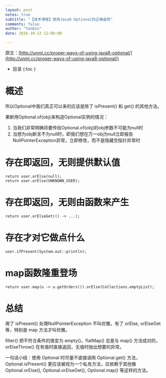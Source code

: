 ```yaml
---
layout: post
notes: true
subtitle: "【技术博客】使用Java8 Optional的正确姿势"
comments: false
author: "Yanbin"
date: 2016-10-22 12:00:00

---
```



原文：[http://unmi.cc/proper-ways-of-using-java8-optional/](http://unmi.cc/proper-ways-of-using-java8-optional/)

*   目录
{:toc }

# 概述

所以Optional中我们真正可以来的应该是除了 isPresent() 和 get() 的其他方法。

果断用Optional.of(obj)来构造Optional实例的情况：

1.  当我们非常明确将要传给Optional.of(obj)的obj参数不可能为null时
2.  当想为obj断言不为null时，即我们想在万一obj为null立即报告NullPointerException异常，立即修改，而不是隐藏空指针异常时

# 存在即返回，无则提供默认值

    return user.orElse(null);
    return user.orElse(UNKNOWN_USER);

# 存在即返回，无则由函数来产生

    return user.orElseGet(() -> ...);

# 存在才对它做点什么

    user.ifPresent(System.out::println);

# map函数隆重登场

    return user.map(u -> u.getOrders()).orElse(Collections.emptyList);

# 总结

用了 isPresent() 处理NullPointerException 不叫优雅，有了 orElse, orElseGet 等，特别是 map 方法才叫优雅。

filter() 把不符合条件的值变为 empty()，flatMap() 总是与 map() 方法成对的，orElseThrow() 在有值时直接返回，无值时抛出想要的异常。

一句话小结：使用 Optional 时尽量不直接调用 Optional.get() 方法，Optional.isPresent() 更应该被视为一个私有方法，应依赖于其他像 Optional.orElse(), Optional.orElseGet(), Optional.map() 等这样的方法。



